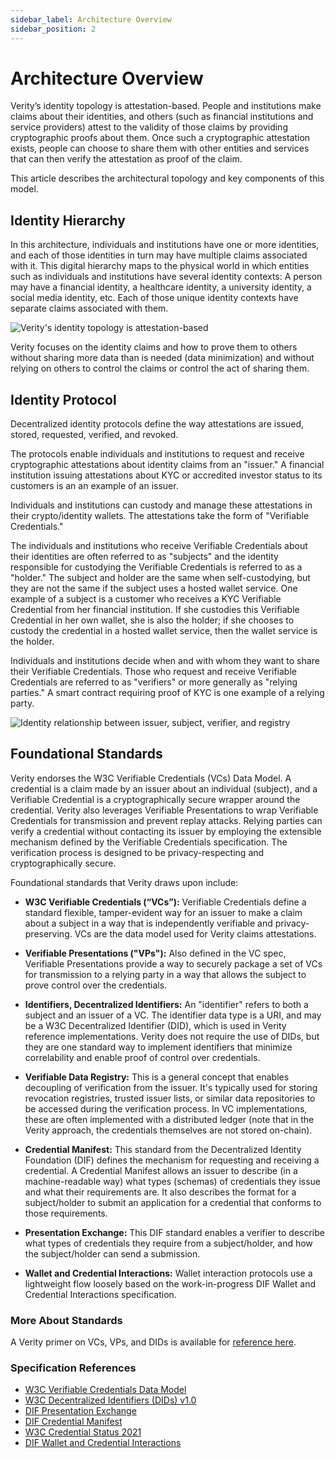```yaml
---
sidebar_label: Architecture Overview
sidebar_position: 2
---
```


# Architecture Overview

Verity’s identity topology is attestation-based. People and institutions make claims about their identities, and others (such as financial institutions and service providers) attest to the validity of those claims by providing cryptographic proofs about them. Once such a cryptographic attestation exists, people can choose to share them with other entities and services that can then verify the attestation as proof of the claim.

This article describes the architectural topology and key components of this model.

## Identity Hierarchy

In this architecture, individuals and institutions have one or more identities, and each of those identities in turn may have multiple claims associated with it. This digital hierarchy maps to the physical world in which entities such as individuals and institutions have several identity contexts: A person may have a financial identity, a healthcare identity, a university identity, a social media identity, etc. Each of those unique identity contexts have separate claims associated with them.

![Verity's identity topology is attestation-based](/img/design-overview/topology.png)

Verity focuses on the identity claims and how to prove them to others without sharing more data than is needed (data minimization) and without relying on others to control the claims or control the act of sharing them.

## Identity Protocol

Decentralized identity protocols define the way attestations are issued, stored, requested, verified, and revoked.

The protocols enable individuals and institutions to request and receive cryptographic attestations about identity claims from an "issuer." A financial institution issuing attestations about KYC or accredited investor status to its customers is an an example of an issuer.

Individuals and institutions can custody and manage these attestations in their crypto/identity wallets. The attestations take the form of "Verifiable Credentials."

The individuals and institutions who receive Verifiable Credentials about their identities are often referred to as "subjects" and the identity responsible for custodying the Verifiable Credentials is referred to as a "holder." The subject and holder are the same when self-custodying, but they are not the same if the subject uses a hosted wallet service. One example of a subject is a customer who receives a KYC Verifiable Credential from her financial institution. If she custodies this Verifiable Credential in her own wallet, she is also the holder; if she chooses to custody the credential in a hosted wallet service, then the wallet service is the holder.

Individuals and institutions decide when and with whom they want to share their Verifiable Credentials. Those who request and receive Verifiable Credentials are referred to as "verifiers" or more generally as "relying parties." A smart contract requiring proof of KYC is one example of a relying party.

![Identity relationship between issuer, subject, verifier, and registry](/img/design-overview/roles-overview.png)

## Foundational Standards

Verity endorses the W3C Verifiable Credentials (VCs) Data Model. A credential is a claim made by an issuer about an individual (subject), and a Verifiable Credential is a cryptographically secure wrapper around the credential. Verity also leverages Verifiable Presentations to wrap Verifiable Credentials for transmission and prevent replay attacks. Relying parties can verify a credential without contacting its issuer by employing the extensible mechanism defined by the Verifiable Credentials specification. The verification process is designed to be privacy-respecting and cryptographically secure.

Foundational standards that Verity draws upon include:

- **W3C Verifiable Credentials (“VCs”):** Verifiable Credentials define a standard flexible, tamper-evident way for an issuer to make a claim about a subject in a way that is independently verifiable and privacy-preserving. VCs are the data model used for Verity claims attestations.

- **Verifiable Presentations ("VPs"):** Also defined in the VC spec, Verifiable Presentations provide a way to securely package a set of VCs for transmission to a relying party in a way that allows the subject to prove control over the credentials.

- **Identifiers, Decentralized Identifiers:** An "identifier" refers to both a subject and an issuer of a VC. The identifier data type is a URI, and may be a W3C Decentralized Identifier (DID), which is used in Verity reference implementations. Verity does not require the use of DIDs, but they are one standard way to implement identifiers that minimize correlability and enable proof of control over credentials.

- **Verifiable Data Registry:** This is a general concept that enables decoupling of verification from the issuer. It's typically used for storing revocation registries, trusted issuer lists, or similar data repositories to be accessed during the verification process. In VC implementations, these are often implemented with a distributed ledger (note that in the Verity approach, the credentials themselves are not stored on-chain).

- **Credential Manifest:** This standard from the Decentralized Identity Foundation (DIF) defines the mechanism for requesting and receiving a credential. A Credential Manifest allows an issuer to describe (in a machine-readable way) what types (schemas) of credentials they issue and what their requirements are. It also describes the format for a subject/holder to submit an application for a credential that conforms to those requirements.

- **Presentation Exchange:** This DIF standard enables a verifier to describe what types of credentials they require from a subject/holder, and how the subject/holder can send a submission.

- **Wallet and Credential Interactions:** Wallet interaction protocols use a lightweight flow loosely based on the work-in-progress DIF Wallet and Credential Interactions specification.

### More About Standards

A Verity primer on VCs, VPs, and DIDs is available for [reference here](/appendix/primer).

### Specification References

- [W3C Verifiable Credentials Data Model](https://www.w3.org/TR/vc-data-model/)
- [W3C Decentralized Identifiers (DIDs) v1.0](https://www.w3.org/TR/did-core/)
- [DIF Presentation Exchange](https://identity.foundation/presentation-exchange/)
- [DIF Credential Manifest](https://identity.foundation/credential-manifest/)
- [W3C Credential Status 2021](https://w3c-ccg.github.io/vc-status-list-2021/)
- [DIF Wallet and Credential Interactions](https://identity.foundation/wallet-and-credential-interactions/)
